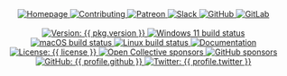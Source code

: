 <div align="center">
  <a href="{{ link.home }}" title="{{ organization }} homepage" target="_blank">
    <img alt="Homepage" src="https://img.shields.io/website?down_color=%23FF4136&down_message=Down&label=Homepage&logo=home-assistant&logoColor=white&up_color=%232ECC40&up_message=Up&url=https%3A%2F%2Fmegabyte.space&style={{ badge_style }}" />
  </a>
  <a href="{{ repository.github }}{{ repository.location.contributing.github }}" title="Learn about contributing" target="_blank">
    <img alt="Contributing" src="https://img.shields.io/badge/Contributing-Guide-0074D9?logo=github-sponsors&logoColor=white&style={{ badge_style }}" />
  </a>
  <a href="{{ profile_link.patreon }}/{{ profile.patreon }}" title="Support us on Patreon" target="_blank">
    <img alt="Patreon" src="https://img.shields.io/badge/Patreon-Support-052d49?logo=patreon&logoColor=white&style={{ badge_style }}" />
  </a>
  <a href="{{ link.chat }}" title="Chat with us on Slack" target="_blank">
    <img alt="Slack" src="https://img.shields.io/badge/Slack-Chat-e01e5a?logo=slack&logoColor=white&style={{ badge_style }}" />
  </a>
  <a href="{{ repository.github }}" title="GitHub mirror" target="_blank">
    <img alt="GitHub" src="https://img.shields.io/badge/Mirror-GitHub-333333?logo=github&style={{ badge_style }}" />
  </a>
  <a href="{{ repository.gitlab }}" title="GitLab repository" target="_blank">
    <img alt="GitLab" src="https://img.shields.io/badge/Repo-GitLab-fc6d26?logo=gitlab&style={{ badge_style }}" />
  </a>
</div>
<br/>
<div align="center">
  <a title="Version: {{ pkg.version }}" href="{{ repository.github }}" target="_blank">
    <img alt="Version: {{ pkg.version }}" src="https://img.shields.io/badge/version-{{ pkg.version }}-blue.svg?logo=data:image/png;base64,iVBORw0KGgoAAAANSUhEUgAAACAAAAAgAQMAAABJtOi3AAAABlBMVEUAAAD///+l2Z/dAAAAAXRSTlMAQObYZgAAACNJREFUCNdjIACY//+BEp9hhM3hAzYQwoBIAqEDYQrCZLwAAGlFKxU1nF9cAAAAAElFTkSuQmCC&cacheSeconds=2592000&style={{ badge_style }}" />
  </a>
  <a title="Windows 11 build status on GitHub" href="{{ repository.github }}/actions/Windows.yml" target="_blank">
    <img alt="Windows 11 build status" src="https://img.shields.io/github/workflow/status/{{ profile.github }}/{{ slug }}/Windows/master?color=cyan&label=Windows%20build&logo=windows&style={{ badge_style }}">
  </a>
  <a title="macOS build status on GitHub" href="{{ repository.github }}/actions/macOS.yml" target="_blank">
    <img alt="macOS build status" src="https://img.shields.io/github/workflow/status/{{ profile.github }}/{{ slug }}/macOS/master?label=macOS%20build&logo=apple&style={{ badge_style }}">
  </a>
  <a title="Linux build status on GitLab" href="{{ repository.gitlab }}{{ repository.location.commits.gitlab }}" target="_blank">
    <img alt="Linux build status" src="https://img.shields.io/badge/dynamic/json?color=ffdc00&label=Linux&query=%24%5B0%5D.status&url=https%3A%2F%2Fgitlab.com%2Fapi%2Fv4%2Fprojects%2F{{ gitlab_encoded_path }}%2Fpipelines&logo=data:image/png;base64,iVBORw0KGgoAAAANSUhEUgAAACAAAAAgBAMAAACBVGfHAAAAElBMVEUAAAAwPEEuOEIxOzswPj7///91+pI+AAAABXRSTlMANRkNJejDPNcAAAB+SURBVCjPddHBDYAgDIXhGtMRHMG7S3hvTP79VxFIQVq1wOVLm7wU8QIJpSThC2wGwwJoPQFKRdiAAIhGsAykZNSZAOVNMx4BMjwtpySgr6CDJdB/MAdJwAvSiFoE5aABHUb0ch0WHNQq+KPAOgCgrbEnbjAHArjGz3jr3hpumrQpvwi66rkAAAAASUVORK5CYII=&style={{ badge_style }}">
  </a>
  <a title="Documentation" href="{{ link.docs }}/{{ group }}" target="_blank">
    <img alt="Documentation" src="https://img.shields.io/badge/documentation-yes-brightgreen.svg?logo=readthedocs&style={{ badge_style }}" />
  </a>
  <a title="License: {{ license }}" href="{{ repository.github }}{{ repository.location.license.github }}" target="_blank">
    <img alt="License: {{ license }}" src="https://img.shields.io/badge/license-{{ license }}-yellow.svg?style={{ badge_style }}" />
  </a>
  <a title="Support us on Open Collective" href="{{ profile.opencollective }}" target="_blank">
    <img alt="Open Collective sponsors" src="https://img.shields.io/opencollective/sponsors/megabytelabs?logo=opencollective&logoColor=white&style={{ badge_style }}" />
  </a>
  <a title="Support us on GitHub" href="{{ profile_link.github }}/{{ profile.github }}" target="_blank">
    <img alt="GitHub sponsors" src="https://img.shields.io/github/sponsors/{{ profile.github }}?label=GitHub%20sponsors&logo=github&style={{ badge_style }}" />
  </a>
  <a title="Follow us on GitHub" href="{{ profile_link.github }}/{{ profile.github }}" target="_blank">
    <img alt="GitHub: {{ profile.github }}" src="https://img.shields.io/github/followers/{{ profile.github }}?style=social" target="_blank" />
  </a>
  <a title="Follow us on Twitter" href="https://twitter.com/{{ profile.twitter }}" target="_blank">
    <img alt="Twitter: {{ profile.twitter }}" src="https://img.shields.io/twitter/url/https/twitter.com/{{ profile.twitter }}.svg?style=social&label=Follow%20%40{{ profile.twitter }}" />
  </a>
</div>
